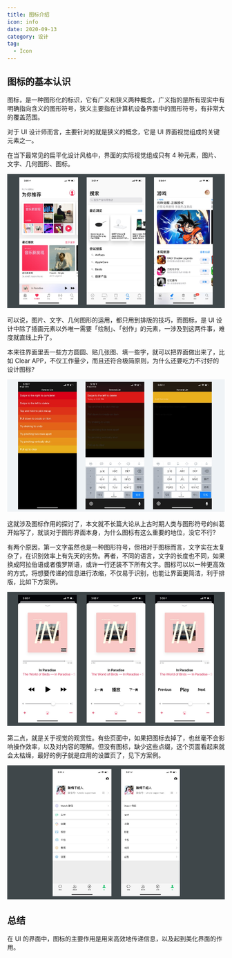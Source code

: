 ```yaml
---
title: 图标介绍
icon: info
date: 2020-09-13
category: 设计
tag:
  - Icon
---
```


## 图标的基本认识

图标，是一种图形化的标识，它有广义和狭义两种概念，广义指的是所有现实中有明确指向含义的图形符号，狭义主要指在计算机设备界面中的图形符号，有非常大的覆盖范围。

对于 UI 设计师而言，主要针对的就是狭义的概念，它是 UI 界面视觉组成的关键元素之一。

在当下最常见的扁平化设计风格中，界面的实际视觉组成只有 4 种元素，图片、文字、几何图形、图标。

![由图片、文字、几何、图标组成的界面](./assets/app-layout.jpg)

可以说，图片、文字、几何图形的运用，都只用到排版的技巧，而图标，是 UI 设计中除了插画元素以外唯一需要「绘制」、「创作」的元素，一涉及到这两件事，难度就直线上升了。

本来往界面里丢一些方方圆圆、贴几张图、填一些字，就可以把界面做出来了，比如 Clear APP，不仅工作量少，而且还符合极简原则，为什么还要吃力不讨好的设计图标?

![Clear APP 的截图](./assets/clear-app.jpg)

这就涉及图标作用的探讨了，本文就不长篇大论从上古时期人类与图形符号的纠葛开始写了，就谈对于图形界面本身，为什么图标有这么重要的地位，没它不行?

有两个原因，第一文字虽然也是一种图形符号，但相对于图标而言，文字实在太复杂了，在识别效率上有先天的劣势。再者，不同的语言，文字的长度也不同，如果换成阿拉伯语或者俄罗斯语，或许一行还装不下所有文字。图标可以以一种更高效的方式，将想要传递的信息进行浓缩，不仅易于识别，也能让界面更简洁，利于排版，比如下方案例。

![应用文字替换了图标的对比](./assets/icon-effect.jpg)

第二点，就是关于视觉的观赏性。有些页面中，如果把图标去掉了，也丝毫不会影响操作效率，以及对内容的理解。但没有图标，缺少这些点缀，这个页面看起来就会太枯燥，最好的例子就是应用的设置页了，见下方案例。

![设置页有图标和没有图标的对比](./assets/icon-compare.jpg)

## 总结

在 UI 的界面中，图标的主要作用是用来高效地传递信息，以及起到美化界面的作用。
